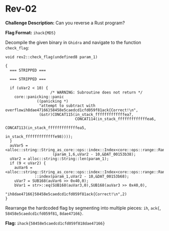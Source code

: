 # Rev-02

**Challenge Description:** Can you reverse a Rust program?

**Flag Format:** `ihack{MD5}`

Decompile the given binary in `Ghidra` and navigate to the function `check_flag`:

```
void rev2::check_flag(undefined8 param_1)

{
  === STRIPPED ===
  
  === STRIPPED ===
  
  if (uVar2 < 10) {
                    /* WARNING: Subroutine does not return */
    core::panicking::panic
              ((panicking *)
               "attempt to subtract with overflowih8dae47166}58458e5caedcd1cfd059f81ack{Correct!\n",
               (&str)CONCAT115(in_stack_fffffffffffffea7,
                               CONCAT114(in_stack_fffffffffffffea6,
                                         CONCAT113(in_stack_fffffffffffffea5,
                                                   in_stack_fffffffffffffe98))));
  }
  auVar5 = <alloc::string::String_as_core::ops::index::Index<core::ops::range::Range<usize>>>::index
                     (param_1,6,uVar2 - 10,&DAT_00153b38);
  uVar2 = alloc::string::String::len(param_1);
  if (9 < uVar2) {
    auVar6 = <alloc::string::String_as_core::ops::index::Index<core::ops::range::RangeFrom<usize>>>
             ::index(param_1,uVar2 - 10,&DAT_00153b68);
    uVar7 = SUB168(auVar6 >> 0x40,0);
    bVar1 = str>::eq(SUB168(auVar3,0),SUB168(auVar3 >> 0x40,0),
                     "ih8dae47166}58458e5caedcd1cfd059f81ack{Correct!\n",2)
}
```

Rearrange the hardcoded flag by segmenting into multiple pieces: `ih`, `ack{`, `58458e5caedcd1cfd059f81`, `8dae47166}`.

**Flag:** `ihack{58458e5caedcd1cfd059f818dae47166}`